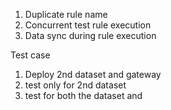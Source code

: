 


1. Duplicate rule name
2. Concurrent test rule execution
3. Data sync during rule execution


Test case
1. Deploy 2nd dataset and gateway
2. test only for 2nd dataset
3. test for both the dataset and 